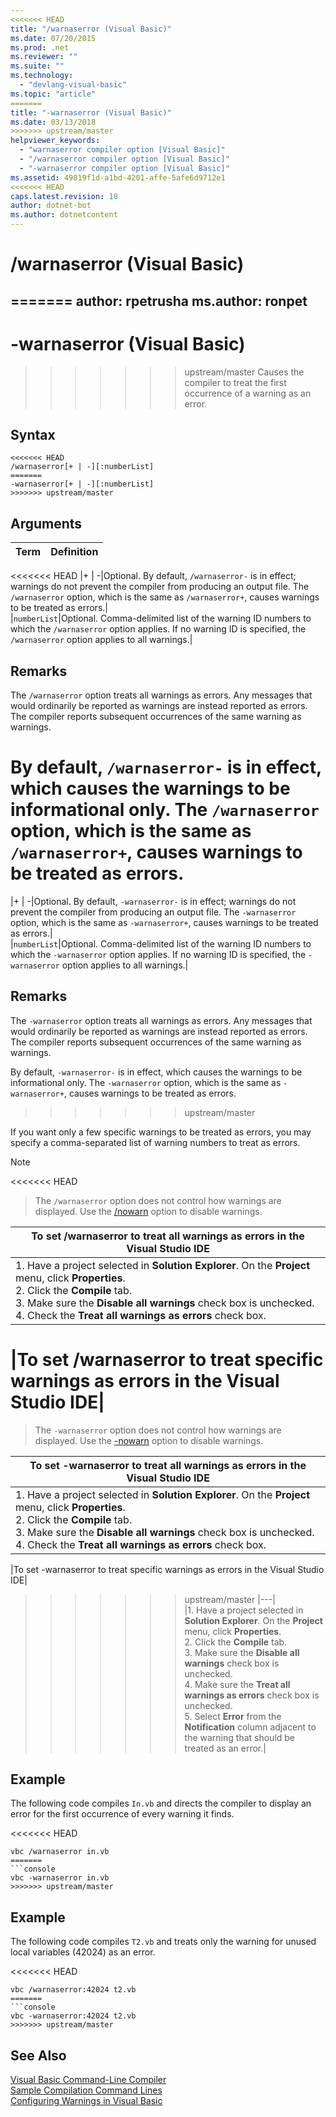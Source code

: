 ```yaml
---
<<<<<<< HEAD
title: "/warnaserror (Visual Basic)"
ms.date: 07/20/2015
ms.prod: .net
ms.reviewer: ""
ms.suite: ""
ms.technology: 
  - "devlang-visual-basic"
ms.topic: "article"
=======
title: "-warnaserror (Visual Basic)"
ms.date: 03/13/2018
>>>>>>> upstream/master
helpviewer_keywords: 
  - "warnaserror compiler option [Visual Basic]"
  - "/warnaserror compiler option [Visual Basic]"
  - "-warnaserror compiler option [Visual Basic]"
ms.assetid: 49819f1d-a1bd-4201-affe-5afe6d9712e1
<<<<<<< HEAD
caps.latest.revision: 18
author: dotnet-bot
ms.author: dotnetcontent
---
```

# /warnaserror (Visual Basic)
=======
author: rpetrusha
ms.author: ronpet
---
# -warnaserror (Visual Basic)
>>>>>>> upstream/master
Causes the compiler to treat the first occurrence of a warning as an error.  
  
## Syntax  
  
```  
<<<<<<< HEAD
/warnaserror[+ | -][:numberList]  
=======
-warnaserror[+ | -][:numberList]  
>>>>>>> upstream/master
```  
  
## Arguments  
  
|Term|Definition|  
|---|---|  
<<<<<<< HEAD
|+ &#124; -|Optional. By default, `/warnaserror-` is in effect; warnings do not prevent the compiler from producing an output file. The `/warnaserror` option, which is the same as `/warnaserror+`, causes warnings to be treated as errors.|  
|`numberList`|Optional. Comma-delimited list of the warning ID numbers to which the `/warnaserror` option applies. If no warning ID is specified, the `/warnaserror` option applies to all warnings.|  
  
## Remarks  
 The `/warnaserror` option treats all warnings as errors. Any messages that would ordinarily be reported as warnings are instead reported as errors. The compiler reports subsequent occurrences of the same warning as warnings.  
  
 By default, `/warnaserror-` is in effect, which causes the warnings to be informational only. The `/warnaserror` option, which is the same as `/warnaserror+`, causes warnings to be treated as errors.  
=======
|+ &#124; -|Optional. By default, `-warnaserror-` is in effect; warnings do not prevent the compiler from producing an output file. The `-warnaserror` option, which is the same as `-warnaserror+`, causes warnings to be treated as errors.|  
|`numberList`|Optional. Comma-delimited list of the warning ID numbers to which the `-warnaserror` option applies. If no warning ID is specified, the `-warnaserror` option applies to all warnings.|  
  
## Remarks  
 The `-warnaserror` option treats all warnings as errors. Any messages that would ordinarily be reported as warnings are instead reported as errors. The compiler reports subsequent occurrences of the same warning as warnings.  
  
 By default, `-warnaserror-` is in effect, which causes the warnings to be informational only. The `-warnaserror` option, which is the same as `-warnaserror+`, causes warnings to be treated as errors.  
>>>>>>> upstream/master
  
 If you want only a few specific warnings to be treated as errors, you may specify a comma-separated list of warning numbers to treat as errors.  
  
> [!NOTE]
<<<<<<< HEAD
>  The `/warnaserror` option does not control how warnings are displayed. Use the [/nowarn](../../../visual-basic/reference/command-line-compiler/nowarn.md) option to disable warnings.  
  
|To set /warnaserror to treat all warnings as errors in the Visual Studio IDE|  
|---|  
|1.  Have a project selected in **Solution Explorer**. On the **Project** menu, click **Properties**. <br />2.  Click the **Compile** tab.<br />3.  Make sure the **Disable all warnings** check box is unchecked.<br />4.  Check the **Treat all warnings as errors** check box.|  
  
|To set /warnaserror to treat specific warnings as errors in the Visual Studio IDE|  
=======
>  The `-warnaserror` option does not control how warnings are displayed. Use the [-nowarn](../../../visual-basic/reference/command-line-compiler/nowarn.md) option to disable warnings.  
  
|To set -warnaserror to treat all warnings as errors in the Visual Studio IDE|  
|---|  
|1.  Have a project selected in **Solution Explorer**. On the **Project** menu, click **Properties**. <br />2.  Click the **Compile** tab.<br />3.  Make sure the **Disable all warnings** check box is unchecked.<br />4.  Check the **Treat all warnings as errors** check box.|  
  
|To set -warnaserror to treat specific warnings as errors in the Visual Studio IDE|  
>>>>>>> upstream/master
|---|  
|1.  Have a project selected in **Solution Explorer**. On the **Project** menu, click **Properties**.<br />2.  Click the **Compile** tab.<br />3.  Make sure the **Disable all warnings** check box is unchecked.<br />4.  Make sure the **Treat all warnings as errors** check box is unchecked.<br />5.  Select **Error** from the **Notification** column adjacent to the warning that should be treated as an error.|  
  
## Example  
 The following code compiles `In.vb` and directs the compiler to display an error for the first occurrence of every warning it finds.  
  
<<<<<<< HEAD
```  
vbc /warnaserror in.vb  
=======
```console
vbc -warnaserror in.vb  
>>>>>>> upstream/master
```  
  
## Example  
 The following code compiles `T2.vb` and treats only the warning for unused local variables (42024) as an error.  
  
<<<<<<< HEAD
```  
vbc /warnaserror:42024 t2.vb  
=======
```console
vbc -warnaserror:42024 t2.vb  
>>>>>>> upstream/master
```  
  
## See Also  
 [Visual Basic Command-Line Compiler](../../../visual-basic/reference/command-line-compiler/index.md)  
 [Sample Compilation Command Lines](../../../visual-basic/reference/command-line-compiler/sample-compilation-command-lines.md)  
 [Configuring Warnings in Visual Basic](/visualstudio/ide/configuring-warnings-in-visual-basic)
